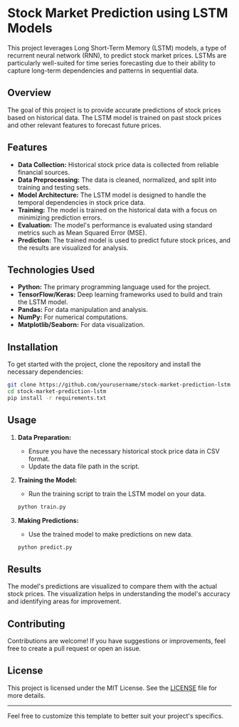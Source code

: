 # Stock Market Prediction using LSTM Models

This project leverages Long Short-Term Memory (LSTM) models, a type of recurrent neural network (RNN), to predict stock market prices. LSTMs are particularly well-suited for time series forecasting due to their ability to capture long-term dependencies and patterns in sequential data.

## Overview

The goal of this project is to provide accurate predictions of stock prices based on historical data. The LSTM model is trained on past stock prices and other relevant features to forecast future prices.

## Features

- **Data Collection:** Historical stock price data is collected from reliable financial sources.
- **Data Preprocessing:** The data is cleaned, normalized, and split into training and testing sets.
- **Model Architecture:** The LSTM model is designed to handle the temporal dependencies in stock price data.
- **Training:** The model is trained on the historical data with a focus on minimizing prediction errors.
- **Evaluation:** The model's performance is evaluated using standard metrics such as Mean Squared Error (MSE).
- **Prediction:** The trained model is used to predict future stock prices, and the results are visualized for analysis.

## Technologies Used

- **Python:** The primary programming language used for the project.
- **TensorFlow/Keras:** Deep learning frameworks used to build and train the LSTM model.
- **Pandas:** For data manipulation and analysis.
- **NumPy:** For numerical computations.
- **Matplotlib/Seaborn:** For data visualization.

## Installation

To get started with the project, clone the repository and install the necessary dependencies:

```bash
git clone https://github.com/yourusername/stock-market-prediction-lstm.git
cd stock-market-prediction-lstm
pip install -r requirements.txt
```

## Usage

1. **Data Preparation:**
   - Ensure you have the necessary historical stock price data in CSV format.
   - Update the data file path in the script.

2. **Training the Model:**
   - Run the training script to train the LSTM model on your data.
   ```bash
   python train.py
   ```

3. **Making Predictions:**
   - Use the trained model to make predictions on new data.
   ```bash
   python predict.py
   ```

## Results

The model's predictions are visualized to compare them with the actual stock prices. The visualization helps in understanding the model's accuracy and identifying areas for improvement.

## Contributing

Contributions are welcome! If you have suggestions or improvements, feel free to create a pull request or open an issue.

## License

This project is licensed under the MIT License. See the [LICENSE](LICENSE) file for more details.

---

Feel free to customize this template to better suit your project's specifics.

